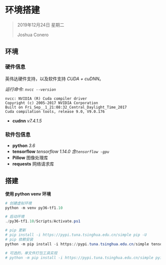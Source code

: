 # 环境搭建

> 2019年12月24日 星期二
>
> Joshua Conero





## 环境

### 硬件信息

英伟达硬件支持，以及软件支持 *CUDA + cuDNN*。 

*运行命令: `nvcc --version`*

```shell
nvcc: NVIDIA (R) Cuda compiler driver
Copyright (c) 2005-2017 NVIDIA Corporation
Built on Fri_Sep__1_21:08:32_Central_Daylight_Time_2017
Cuda compilation tools, release 9.0, V9.0.176
```



- **cudnn**  *v7.4.1.5*



### 软件包信息

- **python**             *3.6*
- **tensorflow**      *tensorflow 1.14.0   含`tensorflow -gpu`*
- **Pillow**                图像处理库
- **requests**           网络请求库



## 搭建

**使用 python venv 环境**

```powershell
# 创建虚拟环境
python -m venv py36-tf1.10

# 启动环境
./py36-tf1.10/Scripts/Activate.ps1

# pip 更新
# pip install -i https://pypi.tuna.tsinghua.edu.cn/simple pip -U
# pip 依赖安装
python -m pip install -i https://pypi.tuna.tsinghua.edu.cn/simple tensorflow==1.10.0 tensorflow-gpu==1.10.0 pillow requests

# 可选的，单文件打包工具实现
# python -m pip install -i https://pypi.tuna.tsinghua.edu.cn/simple pyinstaller
```

